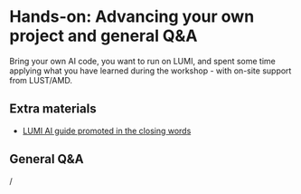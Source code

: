 # Hands-on: Advancing your own project and general Q&A

Bring your own AI code, you want to run on LUMI, and spent some time applying what 
you have learned during the workshop - with on-site support from LUST/AMD.

<!--
## Closing remarks

<video src="https://462000265.lumidata.eu/ai-20251008/recordings/E12_Conclusions.mp4" controls="controls"></video>
-->

## Extra materials

-   [LUMI AI guide promoted in the closing words](https://github.com/Lumi-supercomputer/LUMI-AI-Guide)

## General Q&A

/
